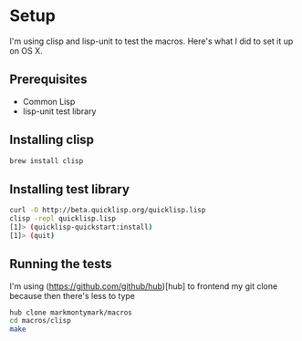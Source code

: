 # Setup

I'm using clisp and lisp-unit to test the macros.  Here's what I did to set it up 
on OS X.

## Prerequisites

- Common Lisp
- lisp-unit test library


## Installing clisp

```bash
brew install clisp
```

## Installing test library

```bash
curl -O http://beta.quicklisp.org/quicklisp.lisp
clisp -repl quicklisp.lisp
[1]> (quicklisp-quickstart:install)
[1]> (quit)
```

## Running the tests

I'm using (https://github.com/github/hub)[hub] to frontend my git clone because then there's less to type

```bash
hub clone markmontymark/macros
cd macros/clisp
make
```

